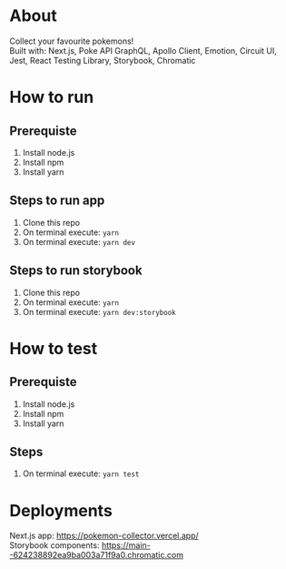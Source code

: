 # About
Collect your favourite pokemons! <br />
Built with: Next.js, Poke API GraphQL, Apollo Client, Emotion, Circuit UI, Jest, React Testing Library, Storybook, Chromatic

# How to run
## Prerequiste
1. Install node.js
2. Install npm
3. Install yarn

## Steps to run app
1. Clone this repo
2. On terminal execute: `yarn`
3. On terminal execute: `yarn dev`

## Steps to run storybook
1. Clone this repo
2. On terminal execute: `yarn`
3. On terminal execute: `yarn dev:storybook`

# How to test
## Prerequiste
1. Install node.js
2. Install npm
3. Install yarn

## Steps
1. On terminal execute: `yarn test`

# Deployments
Next.js app: https://pokemon-collector.vercel.app/ <br />
Storybook components: https://main--624238892ea9ba003a71f9a0.chromatic.com

